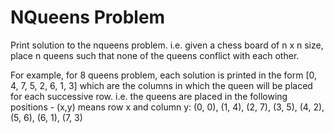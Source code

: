 NQueens Problem
=======

Print solution to the nqueens problem. i.e. given a chess board of n x n size, place n queens such that none of the queens conflict with each other. 

For example, for 8 queens problem, each solution is printed in the form  [0, 4, 7, 5, 2, 6, 1, 3] which are the columns in which the queen will be placed for each successive row. i.e. the queens are placed in the following positions - (x,y) means row x and column y:
(0, 0), 
(1, 4), 
(2, 7), 
(3, 5), 
(4, 2), 
(5, 6), 
(6, 1), 
(7, 3)
